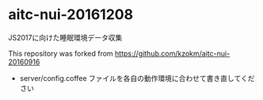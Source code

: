 # aitc-nui-20161208
JS2017に向けた睡眠環境データ収集

This repository was forked from https://github.com/kzokm/aitc-nui-20160916

* server/config.coffee ファイルを各自の動作環境に合わせて書き直してください
